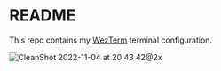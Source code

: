 # README

This repo contains my [WezTerm](https://wezfurlong.org/wezterm/index.html) terminal configuration.

![CleanShot 2022-11-04 at 20 43 42@2x](https://user-images.githubusercontent.com/20104703/200045080-3f7bfcca-90c5-4ea5-bfec-c965b33db283.png)
